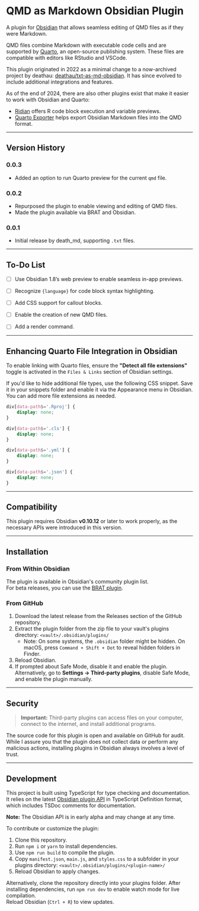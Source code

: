# QMD as Markdown Obsidian Plugin

A plugin for [Obsidian](https://obsidian.md) that allows seamless editing of QMD files as if they were Markdown.

QMD files combine Markdown with executable code cells and are supported by [Quarto](https://quarto.org/), an open-source publishing system. These files are compatible with editors like RStudio and VSCode.

This plugin originated in 2022 as a minimal change to a now-archived project by deathau: [deathau/txt-as-md-obsidian](https://github.com/deathau/txt-as-md-obsidian).  It has since evolved to include additional integrations and features.

As of the end of 2024, there are also other plugins  exist that make it easier to work with Obsidian and Quarto:

- [Ridian](https://github.com/MichelNivard/Ridian) offers R code block execution and variable previews.  
- [Quarto Exporter](https://github.com/AndreasThinks/obsidian-to-quarto-exporter) helps export Obsidian Markdown files into the QMD format.  


---

## Version History

### 0.0.3
- Added an option to run Quarto preview for the current `qmd` file.

### 0.0.2
- Repurposed the plugin to enable viewing and editing of QMD files.
- Made the plugin available via BRAT and Obsidian.

### 0.0.1
- Initial release by death_md, supporting `.txt` files.

---

## To-Do List

- [ ] Use Obsidian 1.8’s web preview to enable seamless in-app previews.
- [ ] Recognize `{language}` for code block syntax highlighting.
- [ ] Add CSS support for callout blocks.
- [ ] Enable the creation of new QMD files.
- [ ] Add a render command.


---

## Enhancing Quarto File Integration in Obsidian


To enable linking with Quarto files, ensure the **"Detect all file extensions"** toggle is activated in the `Files & Links` section of Obsidian settings.

If you'd like to hide additional file types, use the following CSS snippet. Save it in your snippets folder and enable it via the Appearance menu in Obsidian. You can add more file extensions as needed.

```css
div[data-path$='.Rproj'] {
	display: none;
}

div[data-path$='.cls'] {
	display: none;
}

div[data-path$='.yml'] {
	display: none;
}

div[data-path$='.json'] {
	display: none;
}
```
---

## Compatibility

This plugin requires Obsidian **v0.10.12** or later to work properly, as the necessary APIs were introduced in this version.

---

## Installation

### From Within Obsidian

The plugin is available in Obsidian's community plugin list.  
For beta releases, you can use the [BRAT plugin](https://github.com/TfTHacker/obsidian42-brat).

### From GitHub

1. Download the latest release from the Releases section of the GitHub repository.
2. Extract the plugin folder from the zip file to your vault's plugins directory: `<vault>/.obsidian/plugins/`
   - Note: On some systems, the `.obsidian` folder might be hidden. On macOS, press `Command + Shift + Dot` to reveal hidden folders in Finder.
3. Reload Obsidian.
4. If prompted about Safe Mode, disable it and enable the plugin.  
   Alternatively, go to **Settings → Third-party plugins**, disable Safe Mode, and enable the plugin manually.

---

## Security

> **Important:** Third-party plugins can access files on your computer, connect to the internet, and install additional programs.

The source code for this plugin is open and available on GitHub for audit. While I assure you that the plugin does not collect data or perform any malicious actions, installing plugins in Obsidian always involves a level of trust.

---

## Development

This project is built using TypeScript for type checking and documentation.  
It relies on the latest [Obsidian plugin API](https://github.com/obsidianmd/obsidian-api) in TypeScript Definition format, which includes TSDoc comments for documentation.

**Note:** The Obsidian API is in early alpha and may change at any time.

To contribute or customize the plugin:

1. Clone this repository.
2. Run `npm i` or `yarn` to install dependencies.
3. Use `npm run build` to compile the plugin.
4. Copy `manifest.json`, `main.js`, and `styles.css` to a subfolder in your plugins directory: `<vault>/.obsidian/plugins/<plugin-name>/`
5. Reload Obsidian to apply changes.

Alternatively, clone the repository directly into your plugins folder. After installing dependencies, run `npm run dev` to enable watch mode for live compilation.  
Reload Obsidian (`Ctrl + R`) to view updates.

